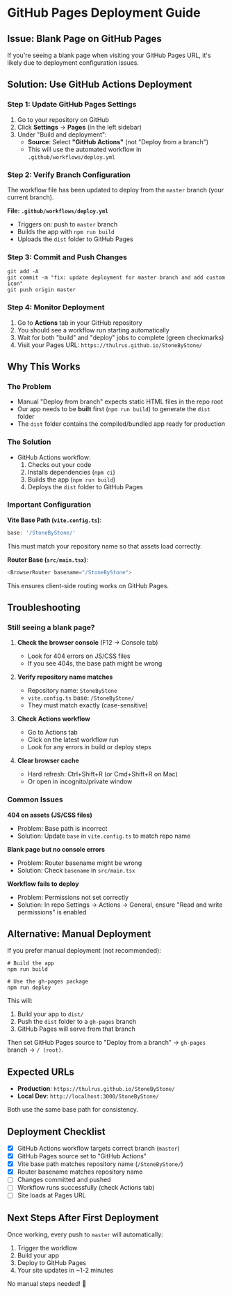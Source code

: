 # GitHub Pages Deployment Guide

## Issue: Blank Page on GitHub Pages

If you're seeing a blank page when visiting your GitHub Pages URL, it's likely due to deployment configuration issues.

## Solution: Use GitHub Actions Deployment

### Step 1: Update GitHub Pages Settings

1. Go to your repository on GitHub
2. Click **Settings** → **Pages** (in the left sidebar)
3. Under "Build and deployment":
   - **Source**: Select **"GitHub Actions"** (not "Deploy from a branch")
   - This will use the automated workflow in `.github/workflows/deploy.yml`

### Step 2: Verify Branch Configuration

The workflow file has been updated to deploy from the `master` branch (your current branch).

**File: `.github/workflows/deploy.yml`**
- Triggers on: push to `master` branch
- Builds the app with `npm run build`
- Uploads the `dist` folder to GitHub Pages

### Step 3: Commit and Push Changes

```fish
git add -A
git commit -m "fix: update deployment for master branch and add custom icon"
git push origin master
```

### Step 4: Monitor Deployment

1. Go to **Actions** tab in your GitHub repository
2. You should see a workflow run starting automatically
3. Wait for both "build" and "deploy" jobs to complete (green checkmarks)
4. Visit your Pages URL: `https://thulrus.github.io/StoneByStone/`

## Why This Works

### The Problem
- Manual "Deploy from branch" expects static HTML files in the repo root
- Our app needs to be **built** first (`npm run build`) to generate the `dist` folder
- The `dist` folder contains the compiled/bundled app ready for production

### The Solution
- GitHub Actions workflow:
  1. Checks out your code
  2. Installs dependencies (`npm ci`)
  3. Builds the app (`npm run build`)
  4. Deploys the `dist` folder to GitHub Pages

### Important Configuration

**Vite Base Path (`vite.config.ts`)**:
```typescript
base: '/StoneByStone/'
```
This must match your repository name so that assets load correctly.

**Router Base (`src/main.tsx`)**:
```typescript
<BrowserRouter basename="/StoneByStone">
```
This ensures client-side routing works on GitHub Pages.

## Troubleshooting

### Still seeing a blank page?

1. **Check the browser console** (F12 → Console tab)
   - Look for 404 errors on JS/CSS files
   - If you see 404s, the base path might be wrong

2. **Verify repository name matches**
   - Repository name: `StoneByStone`
   - `vite.config.ts` base: `/StoneByStone/`
   - They must match exactly (case-sensitive)

3. **Check Actions workflow**
   - Go to Actions tab
   - Click on the latest workflow run
   - Look for any errors in build or deploy steps

4. **Clear browser cache**
   - Hard refresh: Ctrl+Shift+R (or Cmd+Shift+R on Mac)
   - Or open in incognito/private window

### Common Issues

**404 on assets (JS/CSS files)**
- Problem: Base path is incorrect
- Solution: Update `base` in `vite.config.ts` to match repo name

**Blank page but no console errors**
- Problem: Router basename might be wrong
- Solution: Check `basename` in `src/main.tsx`

**Workflow fails to deploy**
- Problem: Permissions not set correctly
- Solution: In repo Settings → Actions → General, ensure "Read and write permissions" is enabled

## Alternative: Manual Deployment

If you prefer manual deployment (not recommended):

```fish
# Build the app
npm run build

# Use the gh-pages package
npm run deploy
```

This will:
1. Build your app to `dist/`
2. Push the `dist` folder to a `gh-pages` branch
3. GitHub Pages will serve from that branch

Then set GitHub Pages source to "Deploy from a branch" → `gh-pages` branch → `/ (root)`.

## Expected URLs

- **Production**: `https://thulrus.github.io/StoneByStone/`
- **Local Dev**: `http://localhost:3000/StoneByStone/`

Both use the same base path for consistency.

## Deployment Checklist

- [x] GitHub Actions workflow targets correct branch (`master`)
- [x] GitHub Pages source set to "GitHub Actions"
- [x] Vite base path matches repository name (`/StoneByStone/`)
- [x] Router basename matches repository name
- [ ] Changes committed and pushed
- [ ] Workflow runs successfully (check Actions tab)
- [ ] Site loads at Pages URL

## Next Steps After First Deployment

Once working, every push to `master` will automatically:
1. Trigger the workflow
2. Build your app
3. Deploy to GitHub Pages
4. Your site updates in ~1-2 minutes

No manual steps needed! 🚀
